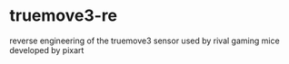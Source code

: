 # truemove3-re
reverse engineering of the truemove3 sensor used by rival gaming mice developed by pixart
